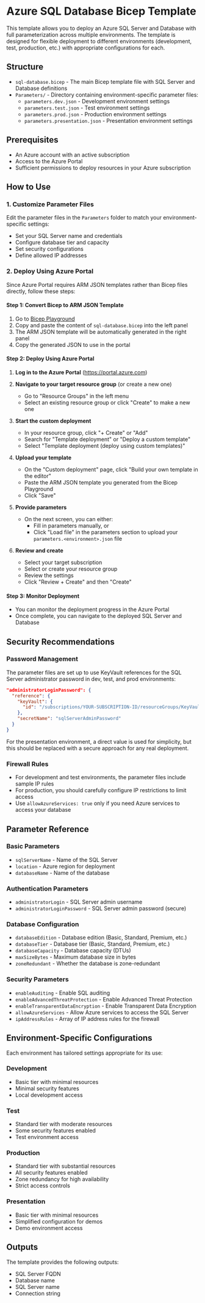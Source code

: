 # Azure SQL Database Bicep Template

This template allows you to deploy an Azure SQL Server and Database with full parameterization across multiple environments. The template is designed for flexible deployment to different environments (development, test, production, etc.) with appropriate configurations for each.

## Structure

- `sql-database.bicep` - The main Bicep template file with SQL Server and Database definitions
- `Parameters/` - Directory containing environment-specific parameter files:
  - `parameters.dev.json` - Development environment settings
  - `parameters.test.json` - Test environment settings
  - `parameters.prod.json` - Production environment settings
  - `parameters.presentation.json` - Presentation environment settings

## Prerequisites

- An Azure account with an active subscription
- Access to the Azure Portal
- Sufficient permissions to deploy resources in your Azure subscription

## How to Use

### 1. Customize Parameter Files

Edit the parameter files in the `Parameters` folder to match your environment-specific settings:

- Set your SQL Server name and credentials
- Configure database tier and capacity
- Set security configurations
- Define allowed IP addresses

### 2. Deploy Using Azure Portal

Since Azure Portal requires ARM JSON templates rather than Bicep files directly, follow these steps:

#### Step 1: Convert Bicep to ARM JSON Template

1. Go to [Bicep Playground](https://aka.ms/bicepdemo)
2. Copy and paste the content of `sql-database.bicep` into the left panel
3. The ARM JSON template will be automatically generated in the right panel
4. Copy the generated JSON to use in the portal

#### Step 2: Deploy Using Azure Portal

1. **Log in to the Azure Portal** (https://portal.azure.com)

2. **Navigate to your target resource group** (or create a new one)
   - Go to "Resource Groups" in the left menu
   - Select an existing resource group or click "Create" to make a new one

3. **Start the custom deployment**
   - In your resource group, click "+ Create" or "Add" 
   - Search for "Template deployment" or "Deploy a custom template"
   - Select "Template deployment (deploy using custom templates)"

4. **Upload your template**
   - On the "Custom deployment" page, click "Build your own template in the editor"
   - Paste the ARM JSON template you generated from the Bicep Playground
   - Click "Save"

5. **Provide parameters**
   - On the next screen, you can either:
     - Fill in parameters manually, or
     - Click "Load file" in the parameters section to upload your `parameters.<environment>.json` file

6. **Review and create**
   - Select your target subscription
   - Select or create your resource group
   - Review the settings
   - Click "Review + Create" and then "Create"

#### Step 3: Monitor Deployment

- You can monitor the deployment progress in the Azure Portal
- Once complete, you can navigate to the deployed SQL Server and Database

## Security Recommendations

### Password Management

The parameter files are set up to use KeyVault references for the SQL Server administrator password in dev, test, and prod environments:

```json
"administratorLoginPassword": {
  "reference": {
    "keyVault": {
      "id": "/subscriptions/YOUR-SUBSCRIPTION-ID/resourceGroups/KeyVault-RG/providers/Microsoft.KeyVault/vaults/YourKeyVault"
    },
    "secretName": "sqlServerAdminPassword"
  }
}
```

For the presentation environment, a direct value is used for simplicity, but this should be replaced with a secure approach for any real deployment.

### Firewall Rules

- For development and test environments, the parameter files include sample IP rules
- For production, you should carefully configure IP restrictions to limit access
- Use `allowAzureServices: true` only if you need Azure services to access your database

## Parameter Reference

### Basic Parameters
- `sqlServerName` - Name of the SQL Server
- `location` - Azure region for deployment
- `databaseName` - Name of the database

### Authentication Parameters
- `administratorLogin` - SQL Server admin username
- `administratorLoginPassword` - SQL Server admin password (secure)

### Database Configuration
- `databaseEdition` - Database edition (Basic, Standard, Premium, etc.)
- `databaseTier` - Database tier (Basic, Standard, Premium, etc.)
- `databaseCapacity` - Database capacity (DTUs)
- `maxSizeBytes` - Maximum database size in bytes
- `zoneRedundant` - Whether the database is zone-redundant

### Security Parameters
- `enableAuditing` - Enable SQL auditing
- `enableAdvancedThreatProtection` - Enable Advanced Threat Protection
- `enableTransparentDataEncryption` - Enable Transparent Data Encryption
- `allowAzureServices` - Allow Azure services to access the SQL Server
- `ipAddressRules` - Array of IP address rules for the firewall

## Environment-Specific Configurations

Each environment has tailored settings appropriate for its use:

### Development
- Basic tier with minimal resources
- Minimal security features
- Local development access

### Test
- Standard tier with moderate resources
- Some security features enabled
- Test environment access

### Production
- Standard tier with substantial resources
- All security features enabled
- Zone redundancy for high availability
- Strict access controls

### Presentation
- Basic tier with minimal resources
- Simplified configuration for demos
- Demo environment access

## Outputs

The template provides the following outputs:
- SQL Server FQDN
- Database name
- SQL Server name
- Connection string
